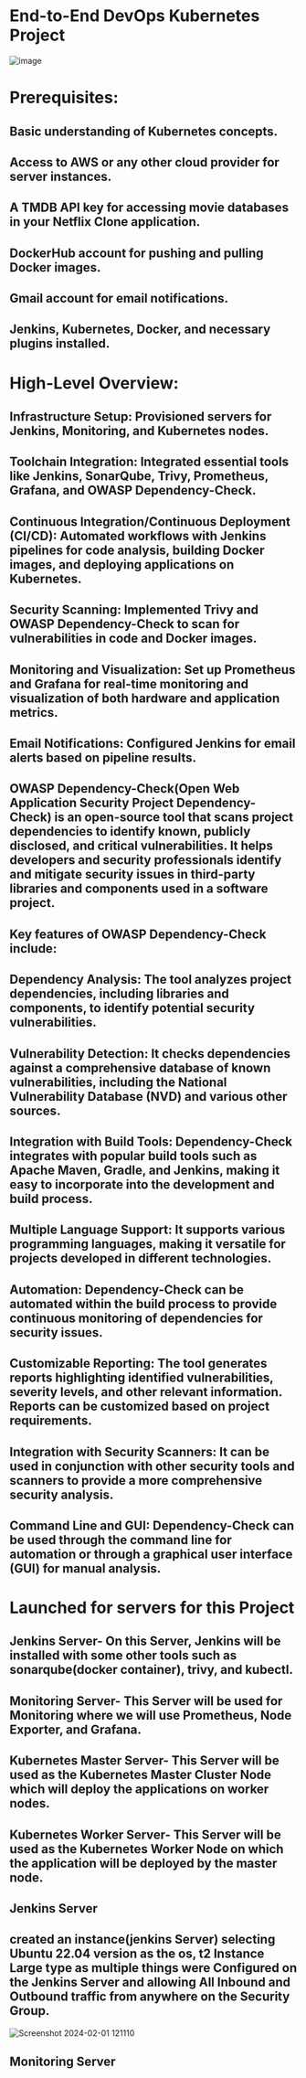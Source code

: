 # **End-to-End DevOps Kubernetes Project**

![image](https://github.com/adeluyemi79/DevOps-Projects/assets/144259400/792dce9b-748a-4507-82d7-3447b48bbe8e)

# **Prerequisites:**
## Basic understanding of Kubernetes concepts.
## Access to AWS or any other cloud provider for server instances.
## A TMDB API key for accessing movie databases in your Netflix Clone application.
## DockerHub account for pushing and pulling Docker images.
## Gmail account for email notifications.
## Jenkins, Kubernetes, Docker, and necessary plugins installed.

# **High-Level Overview:**
## Infrastructure Setup: Provisioned servers for Jenkins, Monitoring, and Kubernetes nodes.
## Toolchain Integration: Integrated essential tools like Jenkins, SonarQube, Trivy, Prometheus, Grafana, and OWASP Dependency-Check.
## Continuous Integration/Continuous Deployment (CI/CD): Automated workflows with Jenkins pipelines for code analysis, building Docker images, and deploying applications on Kubernetes.
## Security Scanning: Implemented Trivy and OWASP Dependency-Check to scan for vulnerabilities in code and Docker images.
## Monitoring and Visualization: Set up Prometheus and Grafana for real-time monitoring and visualization of both hardware and application metrics.
## Email Notifications: Configured Jenkins for email alerts based on pipeline results.

## OWASP Dependency-Check(**Open Web Application Security Project Dependency-Check**) is an open-source tool that scans project dependencies to identify known, publicly disclosed, and critical vulnerabilities. It helps developers and security professionals identify and mitigate security issues in third-party libraries and components used in a software project.

## **Key features of OWASP Dependency-Check include:**

## Dependency Analysis: The tool analyzes project dependencies, including libraries and components, to identify potential security vulnerabilities.

## Vulnerability Detection: It checks dependencies against a comprehensive database of known vulnerabilities, including the National Vulnerability Database (NVD) and various other sources.

## Integration with Build Tools: Dependency-Check integrates with popular build tools such as Apache Maven, Gradle, and Jenkins, making it easy to incorporate into the development and build process.

## Multiple Language Support: It supports various programming languages, making it versatile for projects developed in different technologies.

## Automation: Dependency-Check can be automated within the build process to provide continuous monitoring of dependencies for security issues.

## Customizable Reporting: The tool generates reports highlighting identified vulnerabilities, severity levels, and other relevant information. Reports can be customized based on project requirements.

## Integration with Security Scanners: It can be used in conjunction with other security tools and scanners to provide a more comprehensive security analysis.

## Command Line and GUI: Dependency-Check can be used through the command line for automation or through a graphical user interface (GUI) for manual analysis.

# **Launched for servers for this Project**

## Jenkins Server- On this Server, Jenkins will be installed with some other tools such as sonarqube(docker container), trivy, and kubectl.

## Monitoring Server- This Server will be used for Monitoring where we will use Prometheus, Node Exporter, and Grafana.

## Kubernetes Master Server- This Server will be used as the Kubernetes Master Cluster Node which will deploy the applications on worker nodes.

## Kubernetes Worker Server- This Server will be used as the Kubernetes Worker Node on which the application will be deployed by the master node.

## **Jenkins Server**
## created an instance(jenkins Server) selecting Ubuntu 22.04 version as the os, t2 Instance Large type as multiple things were Configured on the Jenkins Server and allowing All Inbound and Outbound traffic from anywhere on the Security Group.

![Screenshot 2024-02-01 121110](https://github.com/adeluyemi79/DevOps-Projects/assets/144259400/26c7b130-58ab-4275-adcd-2733d361a579)

## **Monitoring Server**
